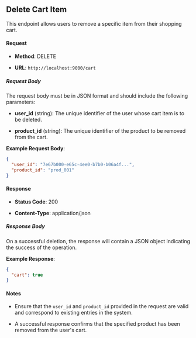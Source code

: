 ## Delete Cart Item

This endpoint allows users to remove a specific item from their shopping cart.

#### Request

- **Method**: DELETE
    
- **URL**: `http://localhost:9000/cart`
    

##### Request Body

The request body must be in JSON format and should include the following parameters:

- **user_id** (string): The unique identifier of the user whose cart item is to be deleted.
    
- **product_id** (string): The unique identifier of the product to be removed from the cart.
    

**Example Request Body**:

``` json
{
  "user_id": "7e67b000-e65c-4ee0-b7b0-b06a4f...",
  "product_id": "prod_001"
}

 ```

#### Response

- **Status Code**: 200
    
- **Content-Type**: application/json
    

##### Response Body

On a successful deletion, the response will contain a JSON object indicating the success of the operation.

**Example Response**:

``` json
{
  "cart": true
}

 ```

#### Notes

- Ensure that the `user_id` and `product_id` provided in the request are valid and correspond to existing entries in the system.
    
- A successful response confirms that the specified product has been removed from the user's cart.